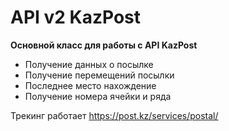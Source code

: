 # API v2 KazPost

**Основной класс для работы с API KazPost**
* Получение данных о посылке
* Получение перемещений посылки
* Последнее место нахождение
* Получение номера ячейки и ряда

Трекинг работает https://post.kz/services/postal/
